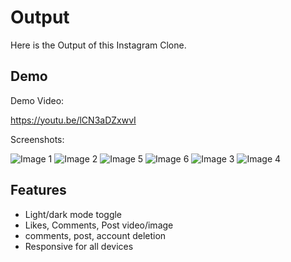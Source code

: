 
# Output

Here is the Output of this Instagram Clone.


## Demo

Demo Video:

https://youtu.be/lCN3aDZxwvI

Screenshots:

![Image 1](https://user-images.githubusercontent.com/122866611/218429286-61751145-680c-4277-8c2e-a696657cb525.png)
![Image 2](https://user-images.githubusercontent.com/122866611/218429719-6a560c05-a57f-409b-b89e-e6d1f29f1c2a.png)
![Image 5](https://user-images.githubusercontent.com/122866611/218430718-186fe126-0f9d-484a-87fc-74922988d8eb.png)
![Image 6](https://user-images.githubusercontent.com/122866611/218430711-6ed3d965-1596-4a9e-9450-152046d12a4c.png)
![Image 3](https://user-images.githubusercontent.com/122866611/218429917-aefab0fd-6d7a-4f3e-9286-b2fd23f605ec.png)
![Image 4](https://user-images.githubusercontent.com/122866611/218429911-576ab65d-9ba6-4da5-af5b-09631eed1528.png)


## Features

- Light/dark mode toggle
- Likes, Comments, Post video/image
- comments, post, account deletion
- Responsive for all devices


